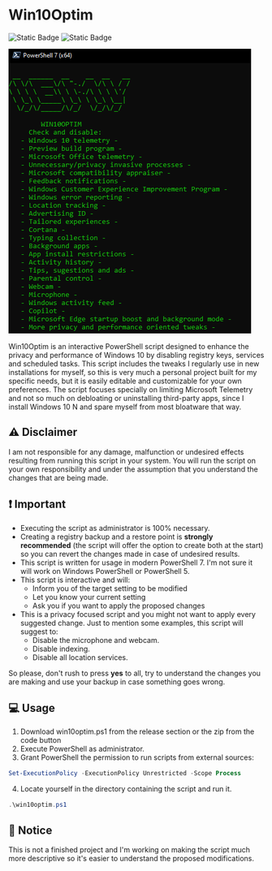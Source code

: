 # Win10Optim

![Static Badge](https://img.shields.io/badge/PowerShell-7%2B-blue?style=flat)
![Static Badge](https://img.shields.io/badge/Windows-10-brightgreen?style=flat)

<img src="img/startscreen.png" alt="Win10Optim">

Win10Optim is an interactive PowerShell script designed to enhance the privacy and performance of Windows 10 by disabling registry keys, services and scheduled tasks.
This script includes the tweaks I regularly use in new installations for myself, so this is very much a personal project built for my specific needs, but it is easily editable and customizable for your own preferences.
The script focuses specially on limiting Microsoft Telemetry and not so much on debloating or uninstalling third-party apps, since I install Windows 10 N and spare myself from most bloatware that way.

## ⚠️ Disclaimer

I am not responsible for any damage, malfunction or undesired effects resulting from running this script in your system.
You will run the script on your own responsibility and under the assumption that you understand the changes that are being made.

## ❗ Important

- Executing the script as administrator is 100% necessary.
- Creating a registry backup and a restore point is **strongly recommended** (the script will offer the option to create both at the start) so you can revert the changes made in case of undesired results.
- This script is written for usage in modern PowerShell 7. I'm not sure it will work on Windows PowerShell or PowerShell 5.
- This script is interactive and will:
	- Inform you of the target setting to be modified
 	- Let you know your current setting
	- Ask you if you want to apply the proposed changes
- This is a privacy focused script and you might not want to apply every suggested change. Just to mention some examples, this script will suggest to:
	- Disable the microphone and webcam.
	- Disable indexing.
	- Disable all location services.
	
So please, don't rush to press **yes** to all, try to understand the changes you are making and use your backup in case something goes wrong. 

## 💻 Usage

1. Download win10optim.ps1 from the release section or the zip from the code button
2. Execute PowerShell as administrator.
3. Grant PowerShell the permission to run scripts from external sources:

```powershell
Set-ExecutionPolicy -ExecutionPolicy Unrestricted -Scope Process
```

4. Locate yourself in the directory containing the script and run it.
```powershell
.\win10optim.ps1
```

## 📣 Notice
This is not a finished project and I'm working on making the script much more descriptive so it's easier to understand the proposed modifications.

